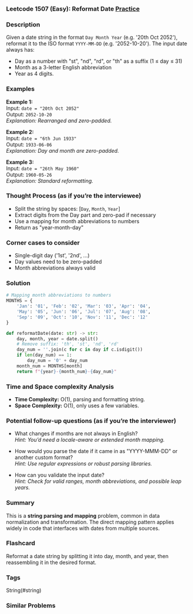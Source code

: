 ### Leetcode 1507 (Easy): Reformat Date [Practice](https://leetcode.com/problems/reformat-date)

### Description  
Given a date string in the format `Day Month Year` (e.g. '20th Oct 2052'), reformat it to the ISO format `YYYY-MM-DD` (e.g. '2052-10-20'). The input date always has:
- Day as a number with "st", "nd", "rd", or "th" as a suffix (1 ≤ day ≤ 31)
- Month as a 3-letter English abbreviation
- Year as 4 digits.

### Examples  

**Example 1:**  
Input: `date = "20th Oct 2052"`  
Output: `2052-10-20`  
*Explanation: Rearranged and zero-padded.*

**Example 2:**  
Input: `date = "6th Jun 1933"`  
Output: `1933-06-06`  
*Explanation: Day and month are zero-padded.*

**Example 3:**  
Input: `date = "26th May 1960"`  
Output: `1960-05-26`  
*Explanation: Standard reformatting.*

### Thought Process (as if you’re the interviewee)  
- Split the string by spaces: [`Day`, `Month`, `Year`]
- Extract digits from the Day part and zero-pad if necessary
- Use a mapping for month abbreviations to numbers
- Return as "year-month-day"

### Corner cases to consider  
- Single-digit day ('1st', '2nd', ...)
- Day values need to be zero-padded
- Month abbreviations always valid

### Solution

```python
# Mapping month abbreviations to numbers
MONTHS = {
    'Jan': '01', 'Feb': '02', 'Mar': '03', 'Apr': '04',
    'May': '05', 'Jun': '06', 'Jul': '07', 'Aug': '08',
    'Sep': '09', 'Oct': '10', 'Nov': '11', 'Dec': '12'
}

def reformatDate(date: str) -> str:
    day, month, year = date.split()
    # Remove suffix: 'th', 'st', 'nd', 'rd'
    day_num = ''.join(c for c in day if c.isdigit())
    if len(day_num) == 1:
        day_num = '0' + day_num
    month_num = MONTHS[month]
    return f"{year}-{month_num}-{day_num}"
```

### Time and Space complexity Analysis  

- **Time Complexity:** O(1), parsing and formatting string.
- **Space Complexity:** O(1), only uses a few variables.

### Potential follow-up questions (as if you’re the interviewer)  

- What changes if months are not always in English?  
  *Hint: You’d need a locale-aware or extended month mapping.*

- How would you parse the date if it came in as "YYYY-MMM-DD" or another custom format?  
  *Hint: Use regular expressions or robust parsing libraries.*

- How can you validate the input date?  
  *Hint: Check for valid ranges, month abbreviations, and possible leap years.*

### Summary
This is a **string parsing and mapping** problem, common in data normalization and transformation. The direct mapping pattern applies widely in code that interfaces with dates from multiple sources.


### Flashcard
Reformat a date string by splitting it into day, month, and year, then reassembling it in the desired format.

### Tags
String(#string)

### Similar Problems

